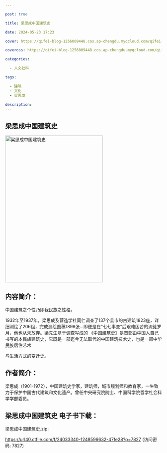 ```yaml
---

post: true

title: 梁思成中国建筑史

date: 2024-05-23 17:23

cover: https://qifei-blog-1256009448.cos.ap-chengdu.myqcloud.com/qifei-blog/662845230ea9cb14030d542b.jpg

coveross: https://qifei-blog-1256009448.cos.ap-chengdu.myqcloud.com/qifei-blog/662845230ea9cb14030d542b.jpg

categories:

  - 人文社科

tags:

  - 建筑
  - 文化
  - 梁思成

description:
---
```


## 梁思成中国建筑史
<img alt=" 梁思成中国建筑史" class="aligncenter loading" data-was-processed="true" decoding="async" fetchpriority="high" height="471" src="https://qifei-blog-1256009448.cos.ap-chengdu.myqcloud.com/qifei-blog/662845230ea9cb14030d542b.jpg " style="cursor: zoom-in;" width="314"/>

## 内容简介：

中国建筑之个性乃即我民族之性格。

1932年至1937年，梁思成及营造学社同仁调查了137个县市的古建筑1823座，详细测绘了206组，完成测绘图稿1898张…即便是在“七七事变”后艰难困苦的流徙岁月，他也从未放弃。梁先生基于调查写成的 《中国建筑史》是首部由中国人自己书写的本民族建筑史，它既是一部迄今无法取代的中国建筑技术史，也是一部中华民族居住艺术

与生活方式的变迁史。

## 作者简介：

梁思成（1901-1972），中国建筑史学家，建筑师，城市规划师和教育家，一生致力于保护中国古代建筑和文化遗产。曾任中央研究院院士、中国科学院哲学社会科学学部委员。

## 梁思成中国建筑史 电子书下载：
梁思成中国建筑史.zip: 

https://url40.ctfile.com/f/24033340-1248596632-47fe28?p=7827 (访问密码: 7827)
